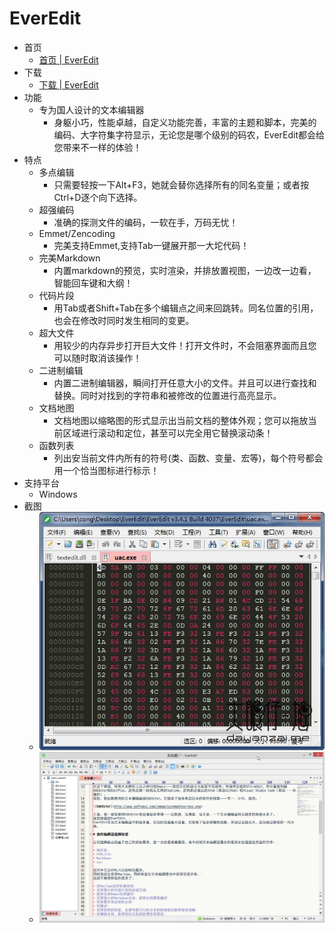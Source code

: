 # EverEdit

* 首页
  * [首页 | EverEdit](http://cn.everedit.net)
* 下载
  * [下载 | EverEdit](http://cn.everedit.net/download)
* 功能
  * 专为国人设计的文本编辑器
    * 身躯小巧，性能卓越，自定义功能完善，丰富的主题和脚本，完美的编码、大字符集字符显示，无论您是哪个级别的码农，EverEdit都会给您带来不一样的体验！
* 特点
  * 多点编辑
    * 只需要轻按一下Alt+F3，她就会替你选择所有的同名变量；或者按Ctrl+D逐个向下选择。
  * 超强编码
    * 准确的探测文件的编码，一软在手，万码无忧！
  * Emmet/Zencoding
    * 完美支持Emmet,支持Tab一键展开那一大坨代码！
  * 完美Markdown
    * 内置markdown的预览，实时渲染，并排放置视图，一边改一边看，智能回车键和大纲！
  * 代码片段
    * 用Tab或者Shift+Tab在多个编辑点之间来回跳转。同名位置的引用，也会在修改时同时发生相同的变更。
  * 超大文件
    * 用较少的内存异步打开巨大文件！打开文件时，不会阻塞界面而且您可以随时取消该操作！
  * 二进制编辑
    * 内置二进制编辑器，瞬间打开任意大小的文件。并且可以进行查找和替换。同时对找到的字符串和被修改的位置进行高亮显示。
  * 文档地图
    * 文档地图以缩略图的形式显示出当前文档的整体外观；您可以拖放当前区域进行滚动和定位，甚至可以完全用它替换滚动条！
  * 函数列表
    * 列出安当前文件内所有的符号(类、函数、变量、宏等)，每个符号都会用一个恰当图标进行标示！
* 支持平台
  * Windows
* 截图
  * ![everedit_ui_demo](../../assets/img/everedit_ui_demo.jpg)
  * ![everedit_ui_good](../../assets/img/everedit_ui_good.png)
